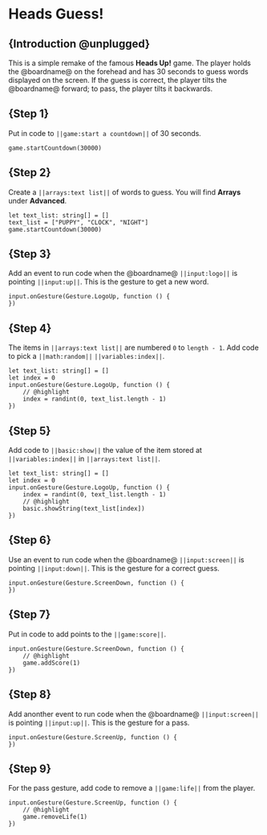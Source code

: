 # Heads Guess!

## {Introduction @unplugged}

This is a simple remake of the famous **Heads Up!** game. The player holds the @boardname@ on the forehead and has 30 seconds to guess words displayed on the screen.
If the guess is correct, the player tilts the @boardname@ forward; to pass, the player tilts it backwards.

## {Step 1}

Put in code to ``||game:start a countdown||`` of 30 seconds.

```blocks
game.startCountdown(30000)
```

## {Step 2}

Create a ``||arrays:text list||`` of words to guess. You will find **Arrays** under **Advanced**.

```blocks
let text_list: string[] = []
text_list = ["PUPPY", "CLOCK", "NIGHT"]
game.startCountdown(30000)
```

## {Step 3}

Add an event to run code when the @boardname@ ``||input:logo||`` is pointing ``||input:up||``.
This is the gesture to get a new word.

```blocks
input.onGesture(Gesture.LogoUp, function () {
})
```

## {Step 4}

The items in ``||arrays:text list||`` are numbered ``0`` to ``length - 1``.
Add code to pick a ``||math:random||`` ``||variables:index||``.

```blocks
let text_list: string[] = []
let index = 0
input.onGesture(Gesture.LogoUp, function () {
    // @highlight
    index = randint(0, text_list.length - 1)
})
```

## {Step 5}

Add code to ``||basic:show||`` the value of the item stored at ``||variables:index||`` in  ``||arrays:text list||``.

```blocks
let text_list: string[] = []
let index = 0
input.onGesture(Gesture.LogoUp, function () {
    index = randint(0, text_list.length - 1)
    // @highlight
    basic.showString(text_list[index])
})
```

## {Step 6}

Use an event to run code when the @boardname@ ``||input:screen||`` is pointing ``||input:down||``.
This is the gesture for a correct guess.

```blocks
input.onGesture(Gesture.ScreenDown, function () {
})
```

## {Step 7}

Put in code to add points to the ``||game:score||``.

```blocks
input.onGesture(Gesture.ScreenDown, function () {
    // @highlight
    game.addScore(1)
})
```

## {Step 8}

Add anonther event to run code when the @boardname@ ``||input:screen||`` is pointing ``||input:up||``.
This is the gesture for a pass.

```blocks
input.onGesture(Gesture.ScreenUp, function () {
})
```

## {Step 9}

For the pass gesture, add code to remove a ``||game:life||`` from the player.

```blocks
input.onGesture(Gesture.ScreenUp, function () {
    // @highlight
    game.removeLife(1)
})
```
